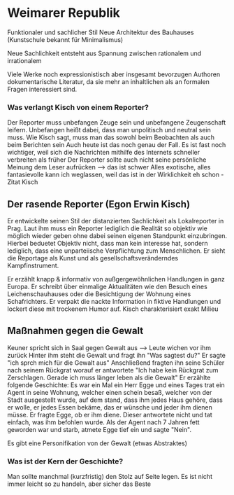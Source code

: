 # Weimarer Republik
Funktionaler und sachlicher Stil
Neue Architektur des Bauhauses (Kunstschule bekannt für Minimalismus)

Neue Sachlichkeit entsteht aus Spannung zwischen rationalem und irrationalem

Viele Werke noch expressionistisch aber insgesamt bevorzugen Authoren dokumentarische Literatur, da sie mehr an inhaltlichen als an formalen Fragen interessiert sind.

### Was verlangt Kisch von einem Reporter?
Der Reporter muss unbefangen Zeuge sein und unbefangene Zeugenschaft leifern. Unbefangen heißt dabei, dass man unpolitisch und neutral sein muss. Wie Kisch sagt, muss man das sowohl beim Beobachten als auch beim Berichten sein
Auch heute ist das noch genau der Fall. Es ist fast noch wichtiger, weil sich die Nachrichten mithilfe des Internets schneller verbreiten als früher
Der Reporter sollte auch nicht seine persönliche Meinung dem Leser aufrücken --> das ist schwer
Alles exotische, alles fantasievolle kann ich weglassen, weil das ist in der Wirklichkeit eh schon - Zitat Kisch

## Der rasende Reporter (Egon Erwin Kisch)
Er entwickelte seinen Stil der distanzierten Sachlichkeit als Lokalreporter in Prag.
Laut ihm muss ein Reporter lediglich die Realität so objektiv wie möglich wieder geben ohne dabei seinen eigenen Standpunkt einzubringen. Hierbei beduetet Objektiv nicht, dass man kein interesse hat, sondern lediglich, dass eine unparteiische Verpflichtung zum Menschlichen. Er sieht die Reportage als Kunst und als gesellschaftsveränderndes Kampfinstrument.

Er erzählt knapp & informativ von außgergewöhnlichen Handlungen in ganz Europa. Er schreibt über einmalige Aktualitäten wie den Besuch eines Leichenschauhauses oder die Besichtigung der Wohnung eines Schafrichters. Er verpakt die nackte Information in fiktive Handlungen und lockert diese mit trockenem Humor auf.
Kisch charakterisiert exakt Milieu


## Maßnahmen gegen die Gewalt
Keuner spricht sich in Saal gegen Gewalt aus --> Leute wichen vor ihm zurück
Hinter ihm steht die Gewalt und fragt ihn "Was sagtest du?"
Er sagte "ich sprch mich für die Gewalt aus"
Anschließend fragten ihn seine Schüler nach seinem Rückgrat worauf er antwortete "Ich habe kein Rückgrat zum Zerschlagen. Gerade ich muss länger leben als die Gewalt"
Er erzählte folgende Geschichte:
Es war ein Mal ein Herr Egge und eines Tages trat ein Agent in seine Wohnung, welcher einen schein besaß, welcher von der Stadt ausgestellt wurde, auf dem stand, dass ihm jedes Haus gehöre, dass er wolle, er jedes Essen bekäme, das er wünsche und jeder ihm dienen müsse.
Er fragte Egge, ob er ihm diene. Dieser antwortete nicht und tat einfach, was ihm befohlen wurde. Als der Agent nach 7 Jahren fett geworden war und starb, atmete Egge tief ein und sagte "Nein".

Es gibt eine Personifikation von der Gewalt (etwas Abstraktes)

### Was ist der Kern der Geschichte?
Man sollte manchmal (kurzfristig) den Stolz auf Seite legen. Es ist nicht immer leicht so zu handeln, aber sicher das Beste
